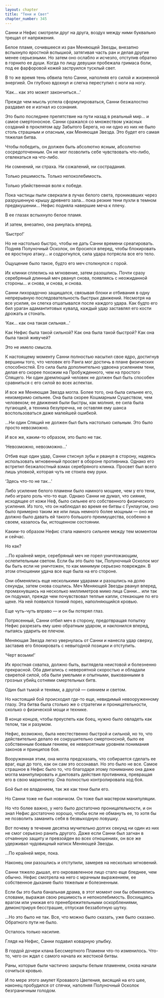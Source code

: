 ```yaml
---
layout: chapter
title: "Тени и Свет"
chapter_number: 345
---
```


Санни и Нефис смотрели друг на друга, воздух между ними буквально трещал от напряжения.

Белое пламя, сочившееся из ран Меняющей Звезды, внезапно вспыхнуло яростной вспышкой, затягивая часть ран и делая другие менее серьезными. Но затем оно ослабло и исчезло, отступив обратно в горнило ее души. Когда по лицу девушки пробежала гримаса боли, под ее фарфоровой кожей заструился тусклый свет.

В то же время тень обвила тело Санни, наполняя его силой и жизненной энергией. Он глубоко вдохнул и слегка переступил с ноги на ногу.

‘Как... как это может закончиться...’

Прежде чем мысль успела сформулироваться, Санни безжалостно раздавил ее и изгнал из сознания.

Это было последнее препятствие на пути назад в реальный мир... и самое смертоносное. Санни сражался со множеством ужасных созданий в проклятом аду Забытого Берега, но ни одно из них не было столь страшным и опасным, как Меняющая Звезда. Это будет его самая тяжелая битва.

Чтобы победить, он должен быть абсолютно ясным, абсолютно сосредоточенным. Он не мог позволить себе чувствовать что-либо, отвлекаться на что-либо.

Ни сомнений, ни страха. Ни сожалений, ни сострадания.

Только решимость. Только непоколебимость.

Только убийственная воля к победе.

Пока частицы пыли сверкали в лучах белого света, проникавших через разрушенную крышу древнего зала... пока резкие тени пухли в темном предвкушении... Нефис подняла навершие меча к плечу.

В ее глазах вспыхнуло белое пламя.

И затем, внезапно, она ринулась вперед.

‘Быстро!’

Но не настолько быстро, чтобы не дать Санни времени среагировать. Подняв Полуночный Осколок, он бросился вперед, чтобы блокировать ее яростную атаку... и содрогнулся, сила удара потрясла все его тело.

Ощущение было такое, будто его меч столкнулся с горой.

Их клинки сплелись на мгновение, затем разошлись. Почти сразу серебряный длинный меч рванул снова, появляясь с неожиданной стороны... и снова, и снова, и снова.

Санни лихорадочно защищался, связывая блоки и отбивания в одну непрерывную последовательность быстрых движений. Несмотря на все усилия, он слегка отшатывался после каждого удара. Как будто его бил ураган адамантитовых кувалд, каждый удар заставлял его кости дрожать и стонать.

‘Как... как она такая сильная...’

Как Нефис была такой сильной? Как она была такой быстрой? Как она была такой живучей?

Это не имело смысла.

К настоящему моменту Санни полностью насытил свое ядро, достигнув вершины того, что человек его Ранга мог достичь в плане физических способностей. Его сила была дополнительно удвоена усилением тени, делая его скорее похожим на Пробужденного, чем на простого Спящего. Ни один дремлющий человек не должен был быть способен сравниться с его силой во всех аспектах.

И все же Меняющая Звезда могла. Более того, она была сильнее его, неизмеримо сильнее. Она была скорее Кошмарным Существом, чем человеком; ее движения были быстры, как молния, ее сила была пугающей, а техника безупречна, не оставляя ему шанса воспользоваться даже малейшей ошибкой.

...Ни один Спящий не должен был быть настолько сильным. Это было просто невозможно.

И все же, каким-то образом, это было не так.

‘Невозможно, невозможно...’

Отбив еще один удар, Санни стиснул зубы и рванул в сторону, надеясь использовать мгновенный просвет в обороне противника. Однако его встретил безжалостный взмах серебряного клинка. Просвет был всего лишь уловкой, которая чуть не стоила ему руки.

‘Здесь что-то не так...’

Либо усиление белого пламени было намного мощнее, чем у его тени, либо играло роль что-то еще. Однако Санни не думал, что сияние, исходящее от кожи Неф, было сильнее его собственного физического усиления. Из того, что он наблюдал во время ее битвы с Гунлаугом, оно было примерно таким же или лишь немного более мощным — оно не должно было давать ей такого большого преимущества, особенно в своем, казалось бы, истощенном состоянии.

Каким-то образом Нефис стала намного сильнее между тем моментом и сейчас.

Но как?

...По крайней мере, серебряный меч не горел уничтожающим, ослепительным светом. Если бы это было так, Полуночный Осколок мог бы быть если не уничтожен, то как минимум серьезно поврежден. В этом отношении удача все еще была на его стороне.

Они обменялись еще несколькими ударами и разошлись на долю секунды, затем снова сошлись. Меч Меняющей Звезды рванул вперед, промахнувшись на несколько миллиметров мимо лица Санни... или так он подумал, прежде чем почувствовал теплые капли, стекающие по его щеке. На ней появился тонкий порез, наполняющийся кровью.

Еще чуть-чуть вправо — и он бы потерял глаз.

Потрясенный, Санни отбил меч в сторону, предотвращая попытку Нефис разрезать ему шею обратным ударом, и наклонился вперед, пытаясь ударить ее плечом.

Меняющая Звезда легко увернулась от Санни и нанесла удар сверху, заставив его блокировать с невыгодной позиции и отступить.

‘Черт возьми!’

Их яростная схватка, должно быть, выглядела неистовой и болезненно прекрасной. Оба двигались с невероятной скоростью и обладали свирепой силой, оба были умелыми и опытными, выкованными в грозных убийц сотнями смертельных битв.

Один был тьмой и тенями, а другой — сиянием и светом.

Но настоящий бой происходил где-то еще, невидимый невооруженному глазу. Эта битва была столько же о стратегии и проницательности, сколько о физической мощи и технике.

В конце концов, чтобы преуспеть как боец, нужно было овладеть как телом, так и разумом.

Нефис, возможно, была неестественно быстрой и сильной, но то, что действительно делало ее сокрушительно смертоносной, было ее собственным боевым гением, ее невероятным уровнем понимания законов и принципов боя.

Вооруженная этим, она могла предсказать, что собирается сделать ее враг, еще до того, как он сам это осознавал. Но это было не все. Самое страшное в Нефис было то, что благодаря этому пониманию она даже могла манипулировать и диктовать действия противника, превращая его в свою марионетку. Она полностью контролировала ход боя.

Бой был ее владением, так же как тени были его.

Но Санни тоже не был новичком. Он тоже был мастером манипуляции.

Но что более важно, у него было достаточно проницательности, и он знал Нефис достаточно хорошо, чтобы если не обмануть ее, то хотя бы не позволить заманить себя в безвыходную ловушку.

Вот почему в течение десятка мучительно долгих секунд ни один из них не смог серьезно ранить другого. Даже если Санни был загнан в отчаянную защиту и превзойден во всех отношениях, он все же удерживал чудовищный натиск Меняющей Звезды.

...По крайней мере, пока.

Наконец они разошлись и отступили, замерев на несколько мгновений.

Санни тяжело дышал, его окровавленное лицо стало еще бледнее, чем обычно. Нефис смотрела на него с мрачным выражением, ее собственное дыхание было тяжелым и болезненным.

Если бы это была банальная драма, в этот момент они бы обменялись словами, выражая свою решимость и непоколебимость. Восхищаясь врагом или унижая его пренебрежительными оскорблениями, демонстрируя бесстрашие, отпуская беззаботную шутку.

...Но это было не так. Все, что можно было сказать, уже было сказано. Обратного пути не было.

Осталось только насилие.

Глядя на Нефис, Санни подавил коварную улыбку.

В гордой дочери клана Бессмертного Пламени что-то изменилось. Что-то, чего он ждал с самого начала их жестокой битвы.

Раны, которые были частично закрыты белым пламенем, снова начали сочиться кровью.

И по мере этого амулет Кровавого Цветения, висящий на его шее, наконец пробудился от спячки, наполняя Полуночный Осколок безграничным голодом.